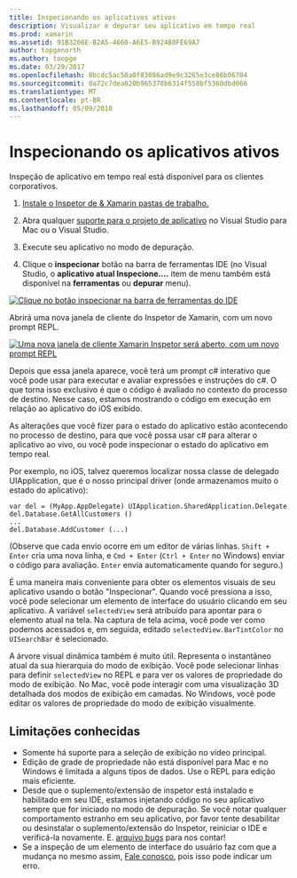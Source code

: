 ```yaml
---
title: Inspecionando os aplicativos ativos
description: Visualizar e depurar seu aplicativo em tempo real
ms.prod: xamarin
ms.assetid: 91B3206E-B2A5-4660-A6E5-B924B8FE69A7
author: topgenorth
ms.author: toopge
ms.date: 03/29/2017
ms.openlocfilehash: 8bcdc5ac50a0f03086ad9e9c3265e3ce86b06704
ms.sourcegitcommit: 0a72c7dea020b965378b6314f558bf5360dbd066
ms.translationtype: MT
ms.contentlocale: pt-BR
ms.lasthandoff: 05/09/2018
---
```

# <a name="inspecting-live-applications"></a>Inspecionando os aplicativos ativos

Inspeção de aplicativo em tempo real está disponível para os clientes corporativos.


1. [Instale o Inspetor de & Xamarin pastas de trabalho.](~/tools/inspector/install.md)

1. Abra qualquer [suporte para o projeto de aplicativo](~/tools/inspector/install.md#supported-platforms) no Visual Studio para Mac ou o Visual Studio.
1. Execute seu aplicativo no modo de depuração.
1. Clique o **inspecionar** botão na barra de ferramentas IDE (no Visual Studio, o **aplicativo atual Inspecione....**  item de menu também está disponível na **ferramentas** ou **depurar** menu).



[![](inspect-images/mac-heres-the-button.png "Clique no botão inspecionar na barra de ferramentas do IDE")](inspect-images/mac-heres-the-button.png#lightbox)

Abrirá uma nova janela de cliente do Inspetor de Xamarin, com um novo prompt REPL.

[![](inspect-images/inspector-0.7.0-map-inspect-small.png "Uma nova janela de cliente Xamarin Inspetor será aberto, com um novo prompt REPL")](inspect-images/inspector-0.7.0-map-inspect.png#lightbox)

Depois que essa janela aparece, você terá um prompt c# interativo que você pode usar para executar e avaliar expressões e instruções do c#. O que torna isso exclusivo é que o código é avaliado no contexto do processo de destino. Nesse caso, estamos mostrando o código em execução em relação ao aplicativo do iOS exibido.

As alterações que você fizer para o estado do aplicativo estão acontecendo no processo de destino, para que você possa usar c# para alterar o aplicativo ao vivo, ou você pode inspecionar o estado do aplicativo em tempo real.

Por exemplo, no iOS, talvez queremos localizar nossa classe de delegado UIApplication, que é o nosso principal driver (onde armazenamos muito o estado do aplicativo):

    var del = (MyApp.AppDelegate) UIApplication.SharedApplication.Delegate
    del.Database.GetAllCustomers ()
    ...
    del.Database.AddCustomer (...)

(Observe que cada envio ocorre em um editor de várias linhas. `Shift + Enter` cria uma nova linha, e `Cmd + Enter` (`Ctrl + Enter` no Windows) enviar o código para avaliação. `Enter` envia automaticamente quando for seguro.)

É uma maneira mais conveniente para obter os elementos visuais de seu aplicativo usando o botão "Inspecionar". Quando você pressiona a isso, você pode selecionar um elemento de interface do usuário clicando em seu aplicativo. A variável `selectedView` será atribuído para apontar para o elemento atual na tela. Na captura de tela acima, você pode ver como podemos acessados e, em seguida, editado `selectedView.BarTintColor` no `UISearchBar` é selecionado.

A árvore visual dinâmica também é muito útil. Representa o instantâneo atual da sua hierarquia do modo de exibição. Você pode selecionar linhas para definir `selectedView` no REPL e para ver os valores de propriedade do modo de exibição. No Mac, você pode interagir com uma visualização 3D detalhada dos modos de exibição em camadas. No Windows, você pode editar os valores de propriedade do modo de exibição visualmente.

## <a name="known-limitations"></a>Limitações conhecidas

 - Somente há suporte para a seleção de exibição no vídeo principal.
 - Edição de grade de propriedade não está disponível para Mac e no Windows é limitada a alguns tipos de dados. Use o REPL para edição mais eficiente.
 - Desde que o suplemento/extensão de inspetor está instalado e habilitado em seu IDE, estamos injetando código no seu aplicativo sempre que for iniciado no modo de depuração. Se você notar qualquer comportamento estranho em seu aplicativo, por favor tente desabilitar ou desinstalar o suplemento/extensão do Inspetor, reiniciar o IDE e verificá-la novamente. E. [arquivo bugs](~/tools/inspector/install.md#reporting-bugs) para nos contar!
 - Se a inspeção de um elemento de interface do usuário faz com que a mudança no mesmo assim, [Fale conosco](~/tools/inspector/install.md#reporting-bugs), pois isso pode indicar um erro.

